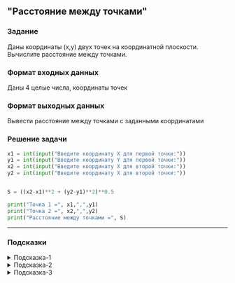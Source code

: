## "Расстояние между точками"

### Задание

Даны координаты (x,y) двух точек на координатной плоскости. Вычислите расстояние между точками.

### Формат входных данных

Даны 4 целые числа, координаты точек

### Формат выходных данных

Вывести расстояние между точками с заданными координатами

### Решение задачи

```python
x1 = int(input("Введите координату X для первой точки:"))
y1 = int(input("Введите координату Y для первой точки:"))
x2 = int(input("Введите координату X для второй точки:"))
y2 = int(input("Введите координату X для второй точки:"))


S = ((x2-x1)**2 + (y2-y1)**2)**0.5

print("Точка 1 =", x1,",",y1)
print("Точка 2 =", x2,",",y2)
print("Расстояние между точками =", S)
```

---

### Подсказки

<details>
<summary>Подсказка-1</summary>
Формулу расстояния между двумя точками можно легко найти в гугле
</details>

<details>
<summary>Подсказка-2</summary>
Для вычисления квадратного корня можно возвести в степень 0.5 <br>
Пример: n ** 0.5
</details>

<details>
<summary>Подсказка-3</summary>
Для проверки результата можете воспользоваться <a href="https://ru.onlinemschool.com/math/assistance/cartesian_coordinate/p_length/">онлайн калькулятором</a> 
</details>
